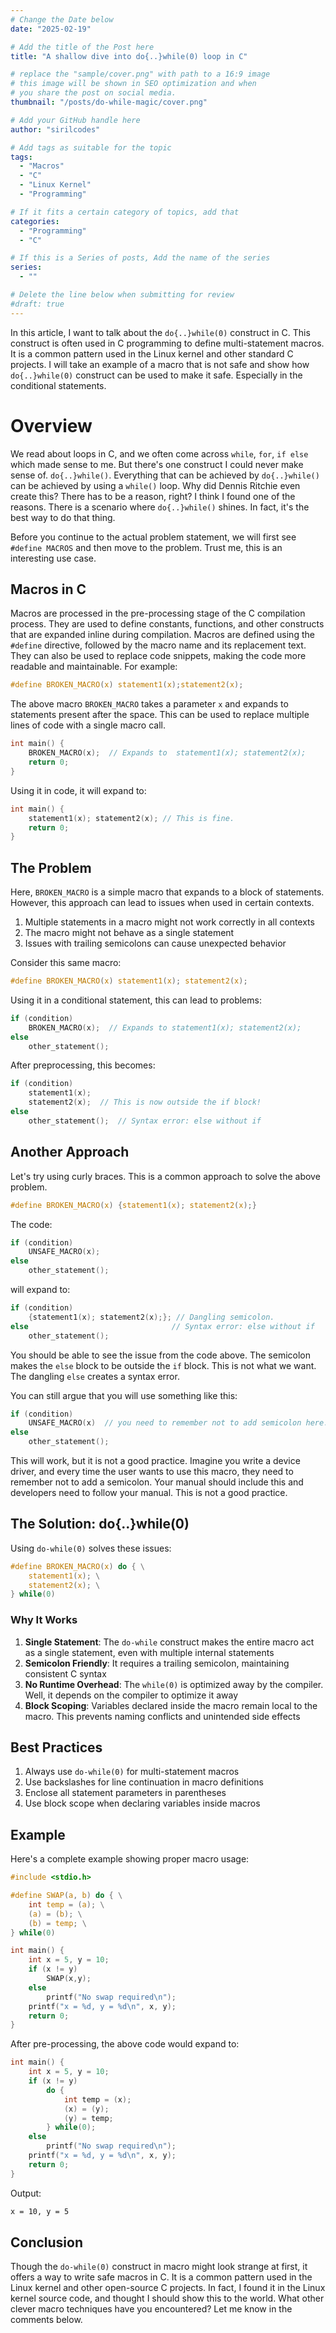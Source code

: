 ```yaml
---
# Change the Date below
date: "2025-02-19"

# Add the title of the Post here
title: "A shallow dive into do{..}while(0) loop in C"

# replace the "sample/cover.png" with path to a 16:9 image
# this image will be shown in SEO optimization and when
# you share the post on social media.
thumbnail: "/posts/do-while-magic/cover.png"

# Add your GitHub handle here
author: "sirilcodes"

# Add tags as suitable for the topic
tags:
  - "Macros"
  - "C"
  - "Linux Kernel"
  - "Programming"

# If it fits a certain category of topics, add that
categories:
  - "Programming"
  - "C"

# If this is a Series of posts, Add the name of the series
series:
  - ""

# Delete the line below when submitting for review
#draft: true
---
```


In this article, I want to talk about the `do{..}while(0)` construct in C. This construct is often used in C programming to define multi-statement macros. It is a common pattern used in the Linux kernel and other standard C projects. I will take an example of a macro that is not safe and show how `do{..}while(0)` construct can be used to make it safe. Especially in the conditional statements.


<!--more-->

# Overview
We read about loops in C, and we often come across `while`, `for`, `if else` which made sense to me. But there's one construct I could never make sense of. `do{..}while()`. Everything that can be achieved by `do{..}while()` can be achieved by using a `while()` loop. Why did Dennis Ritchie even create this? There has to be a reason, right? I think I found one of the reasons.
There is a scenario where `do{..}while()` shines. In fact, it's the best way to do that thing.

Before you continue to the actual problem statement, we will first see `#define MACROS` and then move to the problem. Trust me, this is an interesting use case.

## Macros in C
Macros are processed in the pre-processing stage of the C compilation process. They are used to define constants, functions, and other constructs that are expanded inline during compilation. Macros are defined using the `#define` directive, followed by the macro name and its replacement text.
They can also be used to replace code snippets, making the code more readable and maintainable. For example:

```c
#define BROKEN_MACRO(x) statement1(x);statement2(x); 
```
The above macro `BROKEN_MACRO` takes a parameter `x` and expands to statements present after the space. This can be used to replace multiple lines of code with a single macro call.

```c
int main() {
    BROKEN_MACRO(x);  // Expands to  statement1(x); statement2(x);
    return 0;
}
```
Using it in code, it will expand to:
```c
int main() {
    statement1(x); statement2(x); // This is fine.
    return 0;
}
```

## The Problem
Here, `BROKEN_MACRO` is a simple macro that expands to a block of statements. However, this approach can lead to issues when used in certain contexts.

1. Multiple statements in a macro might not work correctly in all contexts
2. The macro might not behave as a single statement
3. Issues with trailing semicolons can cause unexpected behavior

Consider this same macro:
```c
#define BROKEN_MACRO(x) statement1(x); statement2(x);
```

Using it in a conditional statement, this can lead to problems:
```c
if (condition)
    BROKEN_MACRO(x);  // Expands to statement1(x); statement2(x);
else
    other_statement();
```

After preprocessing, this becomes:
```c
if (condition)
    statement1(x);
    statement2(x);  // This is now outside the if block!
else
    other_statement();  // Syntax error: else without if
```

## Another Approach
Let's try using curly braces. This is a common approach to solve the above problem.

```c
#define BROKEN_MACRO(x) {statement1(x); statement2(x);}
```
The code:
```c
if (condition)
    UNSAFE_MACRO(x);
else
    other_statement();
```
will expand to:
```c
if (condition)
    {statement1(x); statement2(x);}; // Dangling semicolon.
else                                // Syntax error: else without if
    other_statement();
```

You should be able to see the issue from the code above. The semicolon makes the `else` block to be outside the `if` block. This is not what we want. The dangling `else` creates a syntax error.

You can still argue that you will use something like this:
```c
if (condition)
    UNSAFE_MACRO(x)  // you need to remember not to add semicolon here.
else
    other_statement();
```
This will work, but it is not a good practice. Imagine you write a device driver, and every time the user wants to use this macro, they need to remember not to add a semicolon. Your manual should include this and developers need to follow your manual. This is not a good practice.

## The Solution: do{..}while(0)

Using `do-while(0)` solves these issues:
```c
#define BROKEN_MACRO(x) do { \
    statement1(x); \
    statement2(x); \
} while(0)
```

### Why It Works

1. **Single Statement**: The `do-while` construct makes the entire macro act as a single statement, even with multiple internal statements
2. **Semicolon Friendly**: It requires a trailing semicolon, maintaining consistent C syntax
3. **No Runtime Overhead**: The `while(0)` is optimized away by the compiler. Well, it depends on the compiler to optimize it away
4. **Block Scoping**: Variables declared inside the macro remain local to the macro. This prevents naming conflicts and unintended side effects

## Best Practices

1. Always use `do-while(0)` for multi-statement macros
2. Use backslashes for line continuation in macro definitions
3. Enclose all statement parameters in parentheses
4. Use block scope when declaring variables inside macros

## Example

Here's a complete example showing proper macro usage:

```c
#include <stdio.h>

#define SWAP(a, b) do { \
    int temp = (a); \
    (a) = (b); \
    (b) = temp; \
} while(0)

int main() {
    int x = 5, y = 10;
    if (x != y)
        SWAP(x,y);
    else
        printf("No swap required\n");
    printf("x = %d, y = %d\n", x, y);
    return 0;
}
```
After pre-processing, the above code would expand to:

```c
int main() {
    int x = 5, y = 10;
    if (x != y)
        do {
            int temp = (x);
            (x) = (y);
            (y) = temp;
        } while(0);  
    else
        printf("No swap required\n");
    printf("x = %d, y = %d\n", x, y);
    return 0;
}
```
Output:
```bash
x = 10, y = 5
```

## Conclusion
Though the `do-while(0)` construct in macro might look strange at first, it offers a way to write safe macros in C. It is a common pattern used in the Linux kernel and other open-source C projects.
In fact, I found it in the Linux kernel source code, and thought I should show this to the world. What other clever macro techniques have you encountered? Let me know in the comments below.

